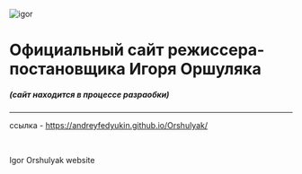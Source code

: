 ![igor](https://user-images.githubusercontent.com/81571422/219503671-2c42f185-8401-4573-a5a3-1f37f17f08c5.jpg)

# Официальный сайт режиссера-постановщика Игоря Оршуляка

##### (сайт находится в процессе разраобки)

---

ссылка - https://andreyfedyukin.github.io/Orshulyak/ 

<br>

Igor Orshulyak website
